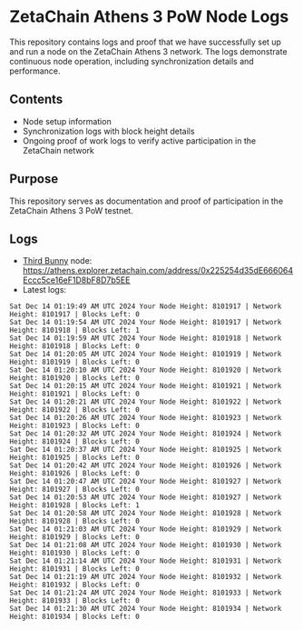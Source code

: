 # ZetaChain Athens 3 PoW Node Logs
This repository contains logs and proof that we have successfully set up and run a node on the ZetaChain Athens 3 network. The logs demonstrate continuous node operation, including synchronization details and performance.

## Contents
- Node setup information
- Synchronization logs with block height details
- Ongoing proof of work logs to verify active participation in the ZetaChain network

## Purpose
This repository serves as documentation and proof of participation in the ZetaChain Athens 3 PoW testnet.

## Logs

- [Third Bunny](https://thirdbunny.xyz/) node: https://athens.explorer.zetachain.com/address/0x225254d35dE666064Eccc5ce16eF1D8bF8D7b5EE
- Latest logs:
```
Sat Dec 14 01:19:49 AM UTC 2024 Your Node Height: 8101917 | Network Height: 8101917 | Blocks Left: 0
Sat Dec 14 01:19:54 AM UTC 2024 Your Node Height: 8101917 | Network Height: 8101918 | Blocks Left: 1
Sat Dec 14 01:19:59 AM UTC 2024 Your Node Height: 8101918 | Network Height: 8101918 | Blocks Left: 0
Sat Dec 14 01:20:05 AM UTC 2024 Your Node Height: 8101919 | Network Height: 8101919 | Blocks Left: 0
Sat Dec 14 01:20:10 AM UTC 2024 Your Node Height: 8101920 | Network Height: 8101920 | Blocks Left: 0
Sat Dec 14 01:20:15 AM UTC 2024 Your Node Height: 8101921 | Network Height: 8101921 | Blocks Left: 0
Sat Dec 14 01:20:21 AM UTC 2024 Your Node Height: 8101922 | Network Height: 8101922 | Blocks Left: 0
Sat Dec 14 01:20:26 AM UTC 2024 Your Node Height: 8101923 | Network Height: 8101923 | Blocks Left: 0
Sat Dec 14 01:20:32 AM UTC 2024 Your Node Height: 8101924 | Network Height: 8101924 | Blocks Left: 0
Sat Dec 14 01:20:37 AM UTC 2024 Your Node Height: 8101925 | Network Height: 8101925 | Blocks Left: 0
Sat Dec 14 01:20:42 AM UTC 2024 Your Node Height: 8101926 | Network Height: 8101926 | Blocks Left: 0
Sat Dec 14 01:20:47 AM UTC 2024 Your Node Height: 8101927 | Network Height: 8101927 | Blocks Left: 0
Sat Dec 14 01:20:53 AM UTC 2024 Your Node Height: 8101927 | Network Height: 8101928 | Blocks Left: 1
Sat Dec 14 01:20:58 AM UTC 2024 Your Node Height: 8101928 | Network Height: 8101928 | Blocks Left: 0
Sat Dec 14 01:21:03 AM UTC 2024 Your Node Height: 8101929 | Network Height: 8101929 | Blocks Left: 0
Sat Dec 14 01:21:08 AM UTC 2024 Your Node Height: 8101930 | Network Height: 8101930 | Blocks Left: 0
Sat Dec 14 01:21:14 AM UTC 2024 Your Node Height: 8101931 | Network Height: 8101931 | Blocks Left: 0
Sat Dec 14 01:21:19 AM UTC 2024 Your Node Height: 8101932 | Network Height: 8101932 | Blocks Left: 0
Sat Dec 14 01:21:24 AM UTC 2024 Your Node Height: 8101933 | Network Height: 8101933 | Blocks Left: 0
Sat Dec 14 01:21:30 AM UTC 2024 Your Node Height: 8101934 | Network Height: 8101934 | Blocks Left: 0
```
